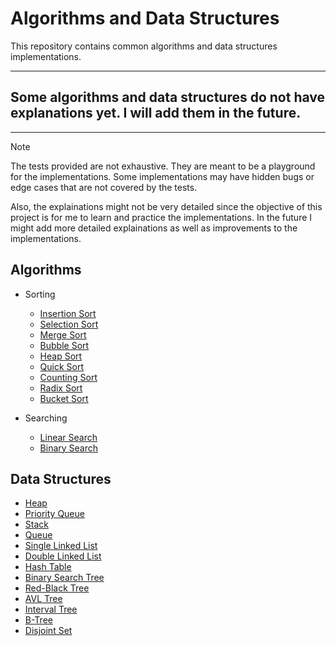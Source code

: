 # Algorithms and Data Structures

This repository contains common algorithms and data structures implementations.

---

## Some algorithms and data structures do not have explanations yet. I will add them in the future.

---

> [!NOTE]
> The tests provided are not exhaustive. They are meant to be a playground for the implementations.
> Some implementations may have hidden bugs or edge cases that are not covered by the tests.
>
> Also, the explainations might not be very detailed since the objective of this project
> is for me to learn and practice the implementations. In the future I might add more detailed
> explainations as well as improvements to the implementations.

## Algorithms

- Sorting
    - [Insertion Sort](./algorithms/sort/insertion_sort)
    - [Selection Sort](./algorithms/sort/selection_sort)
    - [Merge Sort](./algorithms/sort/merge_sort)
    - [Bubble Sort](./algorithms/sort/bubble_sort)
    - [Heap Sort](./algorithms/sort/heap_sort)
    - [Quick Sort](./algorithms/sort/quick_sort)
    - [Counting Sort](./algorithms/sort/counting_sort)
    - [Radix Sort](./algorithms/sort/radix_sort)
    - [Bucket Sort](./algorithms/sort/bucket_sort)

- Searching
    - [Linear Search](./algorithms/search/linear_search)
    - [Binary Search](./algorithms/search/binary_search)

## Data Structures

- [Heap](./data-structures/heap)
- [Priority Queue](./data-structures/priority_queue)
- [Stack](./data-structures/stack)
- [Queue](./data-structures/queue)
- [Single Linked List](./data-structures/single_linked_list)
- [Double Linked List](./data-structures/double_linked_list)
- [Hash Table](./data-structures/hash_table)
- [Binary Search Tree](./data-structures/binary_search_tree)
- [Red-Black Tree](./data-structures/rb_tree)
- [AVL Tree](./data-structures/avl_tree)
- [Interval Tree](./data-structures/interval_tree)
- [B-Tree](./data-structures/b_tree)
- [Disjoint Set](./data-structures/disjoint_set)
